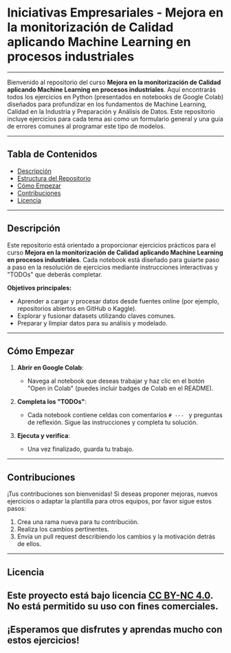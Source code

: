 # Iniciativas Empresariales - Mejora en la monitorización de Calidad aplicando Machine Learning en procesos industriales

---


Bienvenido al repositorio del curso **Mejora en la monitorización de Calidad aplicando Machine Learning en procesos industriales**. Aquí encontrarás todos los ejercicios en Python (presentados en notebooks de Google Colab) diseñados para profundizar en los fundamentos de Machine Learning, Calidad en la Industria y Preparación y Análisis de Datos. Este repositorio incluye ejercicios para cada tema asi como un formulario general y una guía de errores comunes al programar este tipo de modelos.

---

## Tabla de Contenidos

- [Descripción](#descripción)
- [Estructura del Repositorio](#estructura-del-repositorio)
- [Cómo Empezar](#cómo-empezar)
- [Contribuciones](#contribuciones)
- [Licencia](#licencia)

---

## Descripción

Este repositorio está orientado a proporcionar ejercicios prácticos para el curso **Mejora en la monitorización de Calidad aplicando Machine Learning en procesos industriales**. Cada notebook está diseñado para guiarte paso a paso en la resolución de ejercicios mediante instrucciones interactivas y "TODOs" que deberás completar.

**Objetivos principales:**
- Aprender a cargar y procesar datos desde fuentes online (por ejemplo, repositorios abiertos en GitHub o Kaggle).
- Explorar y fusionar datasets utilizando claves comunes.
- Preparar y limpiar datos para su análisis y modelado.


---

## Cómo Empezar

1. **Abrir en Google Colab**: 
   - Navega al notebook que deseas trabajar y haz clic en el botón "Open in Colab" (puedes incluir badges de Colab en el README).

2. **Completa los "TODOs"**: 
   - Cada notebook contiene celdas con comentarios `# --- ` y preguntas de reflexión. Sigue las instrucciones y completa tu solución.

3. **Ejecuta y verifica**: 
   - Una vez finalizado, guarda tu trabajo.

---

## Contribuciones

¡Tus contribuciones son bienvenidas! Si deseas proponer mejoras, nuevos ejercicios o adaptar la plantilla para otros equipos, por favor sigue estos pasos:

1. Crea una rama nueva para tu contribución.
2. Realiza los cambios pertinentes.
3. Envía un pull request describiendo los cambios y la motivación detrás de ellos.

---

## Licencia

Este proyecto está bajo licencia [CC BY-NC 4.0](https://creativecommons.org/licenses/by-nc/4.0/).  
No está permitido su uso con fines comerciales.
---
¡Esperamos que disfrutes y aprendas mucho con estos ejercicios!
---

